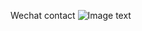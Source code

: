 Wechat contact
![Image text](https://github.com/shannontong/repository/master/portfolio/public/images/qrcode_wechat.png)

